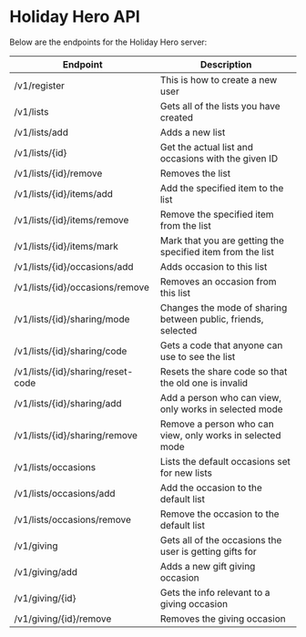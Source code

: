 Holiday Hero API
================

Below are the endpoints for the Holiday Hero server:

| Endpoint                          | Description                                                   |
|-----------------------------------|---------------------------------------------------------------|
| /v1/register                      | This is how to create a new user                              |
| /v1/lists                         | Gets all of the lists you have created                        |
| /v1/lists/add                     | Adds a new list                                               |
| /v1/lists/{id}                    | Get the actual list and occasions with the given ID           |
| /v1/lists/{id}/remove             | Removes the list                                              |
| /v1/lists/{id}/items/add          | Add the specified item to the list                            |
| /v1/lists/{id}/items/remove       | Remove the specified item from the list                       |
| /v1/lists/{id}/items/mark         | Mark that you are getting the specified item from the list    |
| /v1/lists/{id}/occasions/add      | Adds occasion to this list                                    |
| /v1/lists/{id}/occasions/remove   | Removes an occasion from this list                            |
| /v1/lists/{id}/sharing/mode       | Changes the mode of sharing between public, friends, selected |
| /v1/lists/{id}/sharing/code       | Gets a code that anyone can use to see the list               |
| /v1/lists/{id}/sharing/reset-code | Resets the share code so that the old one is invalid          |
| /v1/lists/{id}/sharing/add        | Add a person who can view, only works in selected mode        |
| /v1/lists/{id}/sharing/remove     | Remove a person who can view, only works in selected mode     |
| /v1/lists/occasions               | Lists the default occasions set for new lists                 |
| /v1/lists/occasions/add           | Add the occasion to the default list                          |
| /v1/lists/occasions/remove        | Remove the occasion to the default list                       |
| /v1/giving                        | Gets all of the occasions the user is getting gifts for       |
| /v1/giving/add                    | Adds a new gift giving occasion                               |
| /v1/giving/{id}                   | Gets the info relevant to a giving occasion                   |
| /v1/giving/{id}/remove            | Removes the giving occasion                                   |


